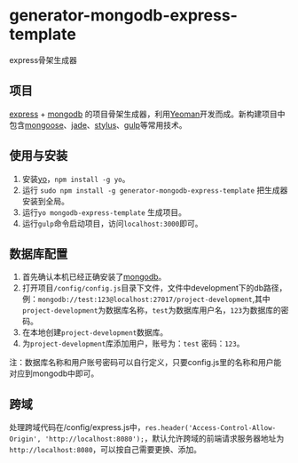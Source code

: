# generator-mongodb-express-template
express骨架生成器

## 项目
[express](http://expressjs.com/) + [mongodb](https://www.mongodb.com/) 的项目骨架生成器，利用[Yeoman](http://yeoman.io/)开发而成。新构建项目中包含[mongoose](http://mongoosejs.com/)、[jade](http://jade-lang.com/)、[stylus](http://stylus-lang.com/)、[gulp](http://gulpjs.com/)等常用技术。

## 使用与安装
1. 安装[yo](http://yeoman.io/)，`npm install -g yo`。
2. 运行 `sudo npm install -g generator-mongodb-express-template` 把生成器安装到全局。
3. 运行`yo mongodb-express-template` 生成项目。
4. 运行`gulp`命令启动项目，访问`localhost:3000`即可。

## 数据库配置
1. 首先确认本机已经正确安装了[mongodb](https://www.mongodb.com/)。
2. 打开项目`/config/config.js`目录下文件，文件中development下的db路径，例：`mongodb://test:123@localhost:27017/project-development`,其中`project-development`为数据库名称，`test`为数据库用户名，`123`为数据库的密码。
3. 在本地创建`project-development`数据库。
4. 为`project-development`库添加用户，账号为：`test` 密码：`123`。

注：数据库名称和用户账号密码可以自行定义，只要config.js里的名称和用户能对应到mongodb中即可。

## 跨域
处理跨域代码在/config/express.js中，`res.header('Access-Control-Allow-Origin', 'http://localhost:8080');`，默认允许跨域的前端请求服务器地址为`http://localhost:8080`，可以按自己需要更换、添加。
